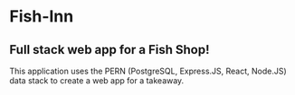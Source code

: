 # Fish-Inn
## Full stack web app for a Fish Shop!
This application uses the PERN (PostgreSQL, Express.JS, React, Node.JS) data stack to create a web app for a takeaway.
